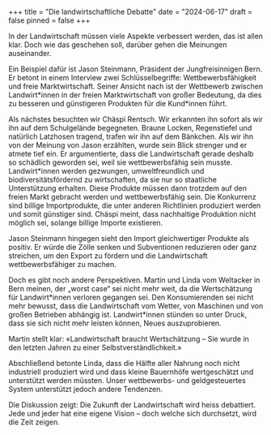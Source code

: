 +++
title = "Die landwirtschaftliche Debatte"
date = "2024-06-17"
draft = false
pinned = false
+++


In der Landwirtschaft müssen viele Aspekte verbessert werden, das ist allen klar. Doch wie das geschehen soll, darüber gehen die Meinungen auseinander.

Ein Beispiel dafür ist Jason Steinmann, Präsident der Jungfreisinnigen Bern. Er betont in einem Interview zwei Schlüsselbegriffe: Wettbewerbsfähigkeit und freie Marktwirtschaft. Seiner Ansicht nach ist der Wettbewerb zwischen Landwirt\*innen in der freien Marktwirtschaft von großer Bedeutung, da dies zu besseren und günstigeren Produkten für die Kund\*innen führt.

Als nächstes besuchten wir Chäspi Rentsch. Wir erkannten ihn sofort als wir ihn auf dem Schulgelände begegneten. Braune Locken, Regenstiefel und natürlich Latzhosen tragend, trafen wir ihn auf dem Bänkchen. Als wir ihn von der Meinung von Jason erzählten, wurde sein Blick strenger und er atmete tief ein. Er argumentierte, dass die Landwirtschaft gerade deshalb so schädlich geworden sei, weil sie wettbewerbsfähig sein musste. Landwirt*innen werden gezwungen, umweltfreundlich und biodiversitätsfördernd zu wirtschaften, da sie nur so staatliche Unterstützung erhalten. Diese Produkte müssen dann trotzdem auf den freien Markt gebracht werden und wettbewerbsfähig sein. Die Konkurrenz sind billige Importprodukte, die unter anderen Richtlinien produziert werden und somit günstiger sind. Chäspi meint, dass nachhaltige Produktion nicht möglich sei, solange billige Importe existieren.

Jason Steinmann hingegen sieht den Import gleichwertiger Produkte als positiv. Er würde die Zölle senken und Subventionen reduzieren oder ganz streichen, um den Export zu fördern und die Landwirtschaft wettbewerbsfähiger zu machen.

Doch es gibt noch andere Perspektiven. Martin und Linda vom Weltacker in Bern meinen, der „worst case“ sei nicht mehr weit, da die Wertschätzung für Landwirt\*innen verloren gegangen sei. Den Konsumierenden sei nicht mehr bewusst, dass die Landwirtschaft vom Wetter, von Maschinen und von großen Betrieben abhängig ist. Landwirt\*innen stünden so unter Druck, dass sie sich nicht mehr leisten können, Neues auszuprobieren.

Martin stellt klar: «Landwirtschaft braucht Wertschätzung – Sie wurde in den letzten Jahren zu einer Selbstverständlichkeit.»

Abschließend betonte Linda, dass die Hälfte aller Nahrung noch nicht industriell produziert wird und dass kleine Bauernhöfe wertgeschätzt und unterstützt werden müssten. Unser wettbewerbs- und geldgesteuertes System unterstützt jedoch andere Tendenzen.

Die Diskussion zeigt: Die Zukunft der Landwirtschaft wird heiss debattiert. Jede und jeder hat eine eigene Vision – doch welche sich durchsetzt, wird die Zeit zeigen.